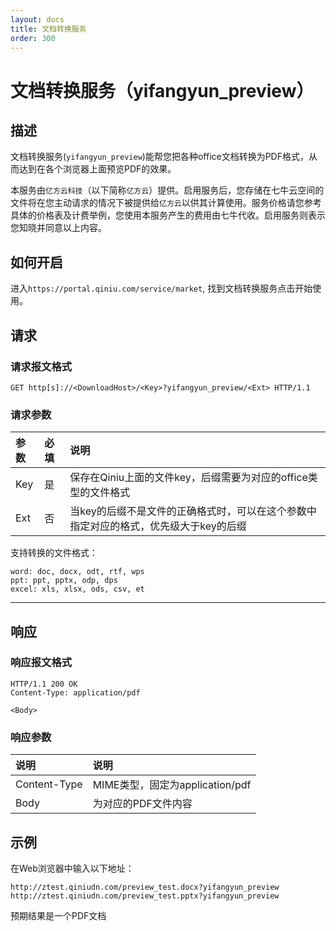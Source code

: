```yaml
---
layout: docs
title: 文档转换服务
order: 300
---
```


<a id="yifangyun_preview"></a>
# 文档转换服务（yifangyun_preview）

<a id="yifangyun_preview-description"></a>
## 描述

文档转换服务(`yifangyun_preview`)能帮您把各种office文档转换为PDF格式，从而达到在各个浏览器上面预览PDF的效果。

本服务由`亿方云科技`（以下简称`亿方云`）提供。启用服务后，您存储在七牛云空间的文件将在您主动请求的情况下被提供给`亿方云`以供其计算使用。服务价格请您参考具体的价格表及计费举例，您使用本服务产生的费用由七牛代收。启用服务则表示您知晓并同意以上内容。

<a id="yifangyun_preview-open"></a>
## 如何开启

进入`https://portal.qiniu.com/service/market`, 找到文档转换服务点击开始使用。

<a id="yifangyun_preview-request"></a>
## 请求

<a id="yifangyun_preview-request-syntax"></a>
### 请求报文格式

```
GET http[s]://<DownloadHost>/<Key>?yifangyun_preview/<Ext> HTTP/1.1
```

<a id="yifangyun_preview-request-args"></a>
### 请求参数

参数           | 必填 | 说明
:------------- | :--- | :------------------------------------------
Key            | 是   | 保存在Qiniu上面的文件key，后缀需要为对应的office类型的文件格式
Ext            | 否   | 当key的后缀不是文件的正确格式时，可以在这个参数中指定对应的格式，优先级大于key的后缀

支持转换的文件格式：

```
word: doc, docx, odt, rtf, wps
ppt: ppt, pptx, odp, dps
excel: xls, xlsx, ods, csv, et
```

---

<a id="yifangyun_preview-response"></a>
## 响应

<a id="yifangyun_preview-response-syntax"></a>
### 响应报文格式

```
HTTP/1.1 200 OK
Content-Type: application/pdf

<Body>
```

<a id="yifangyun_preview-response-header"></a>
### 响应参数

说明       | 说明
:------------- | :------------------------------------------
Content-Type   | MIME类型，固定为application/pdf
Body           | 为对应的PDF文件内容

<a id="yifangyun_preview-samples"></a>
## 示例

在Web浏览器中输入以下地址：

```
http://ztest.qiniudn.com/preview_test.docx?yifangyun_preview
http://ztest.qiniudn.com/preview_test.pptx?yifangyun_preview
```

预期结果是一个PDF文档


